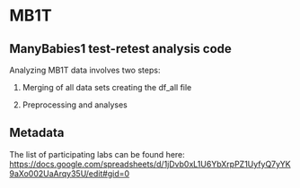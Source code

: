 # MB1T

## ManyBabies1 test-retest analysis code

Analyzing MB1T data involves two steps:

1. Merging of all data sets creating the df_all file

2. Preprocessing and analyses

## Metadata

The list of participating labs can be found here: https://docs.google.com/spreadsheets/d/1jDvb0xL1U6YbXrpPZ1UyfyQ7yYK9aXo002UaArqy35U/edit#gid=0

